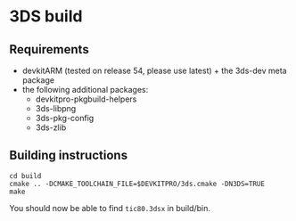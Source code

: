 # 3DS build

## Requirements

* devkitARM (tested on release 54, please use latest) + the 3ds-dev meta package
* the following additional packages:
    * devkitpro-pkgbuild-helpers
    * 3ds-libpng
    * 3ds-pkg-config
    * 3ds-zlib

## Building instructions

```
cd build
cmake .. -DCMAKE_TOOLCHAIN_FILE=$DEVKITPRO/3ds.cmake -DN3DS=TRUE
make
```

You should now be able to find `tic80.3dsx` in build/bin.
